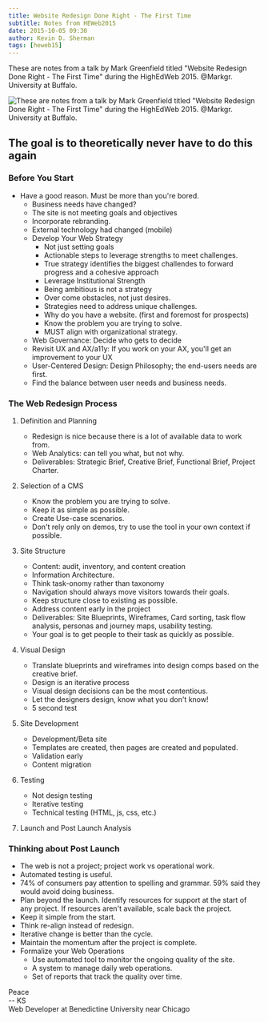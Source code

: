 ```yaml
---
title: Website Redesign Done Right - The First Time
subtitle: Notes from HEWeb2015
date: 2015-10-05 09:30
author: Kevin D. Sherman
tags: [heweb15]
---
```


These are notes from a talk by Mark Greenfield titled "Website Redesign Done Right - The First Time" during the HighEdWeb 2015. @Markgr. University at Buffalo. 

![These are notes from a talk by Mark Greenfield titled "Website Redesign Done Right - The First Time" during the HighEdWeb 2015. @Markgr. University at Buffalo. ](https://s3-us-west-2.amazonaws.com/assets.kshermphoto.com/images/2015/heweb2015-markgr.JPG)


## The goal is to theoretically never have to do this again 

### Before You Start
* Have a good reason. Must be more than you're bored. 
	* Business needs have changed?
	* The site is not meeting goals and objectives
	* Incorporate rebranding. 
	* External technology had changed (mobile)
	* Develop Your Web Strategy
		* Not just setting goals
		* Actionable steps to leverage strengths to meet challenges.
		* True strategy identifies the biggest challendes to forward progress and a cohesive approach
		* Leverage Institutional Strength
		* Being ambitious is not a strategy
		* Over come obstacles, not just desires. 
		* Strategies need to address unique challenges. 
		* Why do you have a website. (first and foremost for prospects) 
		* Know the problem you are trying to solve. 
		* MUST align with organizational strategy.
	* Web Governance: Decide who gets to decide
	* Revisit UX and AX/a11y: If you work on your AX, you'll get an improvement to your UX
	* User-Centered Design: Design Philosophy; the end-users needs are first.
	* Find the balance between user needs and business needs.


	

### The Web Redesign Process
1. Definition and Planning
	* Redesign is nice because there is a lot of available data to work from. 
	* Web Analytics: can tell you what, but not why.
	* Deliverables: Strategic Brief, Creative Brief, Functional Brief, Project Charter.

2. Selection of a CMS
	* Know the problem you are trying to solve. 
	* Keep it as simple as possible. 
	* Create Use-case scenarios. 
	* Don't rely only on demos, try to use the tool in your own context if possible. 

3. Site Structure
	* Content: audit, inventory, and content creation
	* Information Architecture.
	* Think task-onomy rather than taxonomy
	* Navigation should always move visitors towards their goals.
	* Keep structure close to existing as possible. 
	* Address content early in the project
	* Deliverables: Site Blueprints, Wireframes, Card sorting, task flow analysis, personas and journey maps, usability testing.
	* Your goal is to get people to their task as quickly as possible.

4. Visual Design
	* Translate blueprints and wireframes into design comps based on the creative brief. 
	* Design is an iterative process
	* Visual design decisions can be the most contentious. 
	* Let the designers design, know what you don't know!
	* 5 second test

5. Site Development
	* Development/Beta site
	* Templates are created, then pages are created and populated. 
	* Validation early
	* Content migration

6. Testing
	* Not design testing
	* Iterative testing
	* Technical testing (HTML, js, css, etc.)

7. Launch and Post Launch Analysis


### Thinking about Post Launch
* The web is not a project; project work vs operational work.
* Automated testing is useful.
* 74% of consumers pay attention to spelling and grammar. 59% said they would avoid doing business.
* Plan beyond the launch. Identify resources for support at the start of any project. If resources aren't available, scale back the project. 
* Keep it simple from the start. 
* Think re-align instead of redesign.
* Iterative change is better than the cycle. 
* Maintain the momentum after the project is complete. 
* Formalize your Web Operations
	* Use automated tool to monitor the ongoing quality of the site. 
	* A system to manage daily web operations. 
	* Set of reports that track the quality over time. 



Peace<br>-- KS<br>Web Developer at Benedictine University near Chicago
